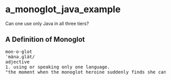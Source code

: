 # a_monoglot_java_example
Can one use only Java in all three tiers?

## A Definition of Monoglot
<pre>
mon·o·glot
ˈmänəˌɡlät/
adjective
1. using or speaking only one language.
"the moment when the monoglot heroine suddenly finds she can understand French"
</pre>
